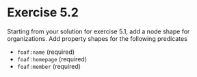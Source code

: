 # Exercise 5.2

Starting from your solution for exercise 5.1,
add a node shape for organizations.
Add property shapes for the following predicates

- `foaf:name` (required)
- `foaf:homepage` (required)
- `foaf:member` (required)
